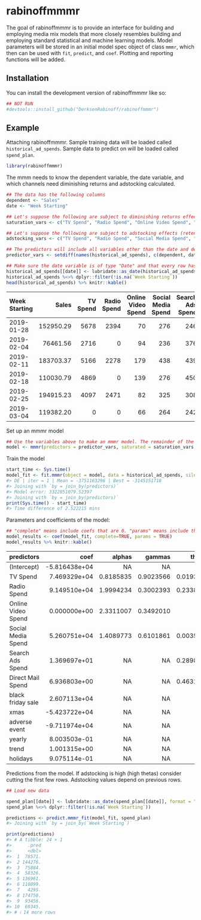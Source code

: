 

  
# rabinoffmmmr

<!-- badges: start -->
<!-- badges: end -->

The goal of rabinoffmmmr is to provide an interface for building and employing media mix models that more closely resembles building and employing standard statistical and machine learning models. Model parameters will be stored in an initial model spec object of class `mmmr`, which then can be used with `fit`, `predict`, and `coef`. Plotting and reporting functions will be added.

## Installation

You can install the development version of rabinoffmmmr like so:

``` r
## NOT RUN
#devtools::install_github("DerksenRabinoff/rabinoffmmmr")
```

## Example

Attaching rabinoffmmmr. Sample training data will be loaded called `historical_ad_spends`. Sample data to predict on will be loaded called `spend_plan`.


```r
library(rabinoffmmmr)
```
 
The mmm needs to know the dependent variable, the date variable, and which channels need diminishing returns and adstocking calculated.


```r
## The data has the following columns
dependent <- "Sales"
date <- "Week Starting"

## Let's suppose the following are subject to diminishing returns effects
saturation_vars <- c("TV Spend", "Radio Spend", "Online Video Spend", "Social Media Spend")

## Let's suppose the following are subject to adstocking effects (retention in consumer memory)
adstocking_vars <- c("TV Spend", "Radio Spend", "Social Media Spend", "Search Ads Spend", "Direct Mail Spend")

## The predictors will include all variables other than the date and dependent variable
predictor_vars <- setdiff(names(historical_ad_spends), c(dependent, date))

## Make sure the date variable is of type "Date" and that every row has a date
historical_ad_spends[[date]] <- lubridate::as_date(historical_ad_spends[[date]])
historical_ad_spends %<>% dplyr::filter(!is.na(`Week Starting`))
head(historical_ad_spends) %>% knitr::kable()
```



|Week Starting |     Sales| TV Spend| Radio Spend| Online Video Spend| Social Media Spend| Search Ads Spend| Direct Mail Spend| black friday sale| xmas| adverse event|
|:-------------|---------:|--------:|-----------:|------------------:|------------------:|----------------:|-----------------:|-----------------:|----:|-------------:|
|2019-01-28    | 152950.29|     5678|        2394|                 70|                276|              246|              1484|                 0|    0|             0|
|2019-02-04    |  76461.56|     2716|           0|                 94|                236|              376|               224|                 0|    0|             0|
|2019-02-11    | 183703.37|     5166|        2278|                179|                438|              439|               802|                 0|    0|             0|
|2019-02-18    | 110030.79|     4869|           0|                139|                276|              450|               572|                 0|    0|             0|
|2019-02-25    | 194915.23|     4097|        2471|                 82|                325|              308|              1852|                 0|    0|             0|
|2019-03-04    | 119382.20|        0|           0|                 66|                264|              242|               550|                 0|    0|             0|


 
Set up an mmmr model

```r
## Use the variables above to make an mmmr model. The remainder of the variables will use default values
model <- mmmr(predictors = predictor_vars, saturated = saturation_vars, adstocked = adstocking_vars, dep_col = dependent, date_col = date)
```
 
Train the model

```r
start_time <- Sys.time()
model_fit <- fit.mmmr(object = model, data = historical_ad_spends, silent = TRUE, maxiter = 1)
#> DE | iter = 1 | Mean = -3751163296 | Best = -3145151718
#> Joining with `by = join_by(predictors)`
#> Model error: 3322851079.52397
#> Joining with `by = join_by(predictors)`
print(Sys.time() - start_time)
#> Time difference of 2.522215 mins
```

Parameters and coefficients of the model:

```r
## "complete" means include coefs that are 0. "params" means include the alpha, gamma, and theta parameters of the fit.
model_results <- coef(model_fit, complete=TRUE, params = TRUE)
model_results %>% knitr::kable()
```



|predictors         |          coef|    alphas|    gammas|    thetas| gammaTrans|
|:------------------|-------------:|---------:|---------:|---------:|----------:|
|(Intercept)        | -5.816438e+04|        NA|        NA|        NA|         NA|
|TV Spend           |  7.469329e+04| 0.8185835| 0.9023566| 0.0193691|  5444.8197|
|Radio Spend        |  9.149510e+04| 1.9994234| 0.3002393| 0.2338067|  1358.8829|
|Online Video Spend |  0.000000e+00| 2.3311007| 0.3492010|        NA|   436.5013|
|Social Media Spend |  5.260751e+04| 1.4089773| 0.6101861| 0.0035023|  1424.7845|
|Search Ads Spend   |  1.369697e+01|        NA|        NA| 0.2898560|         NA|
|Direct Mail Spend  |  6.936803e+00|        NA|        NA| 0.4631322|         NA|
|black friday sale  |  2.607113e+04|        NA|        NA|        NA|         NA|
|xmas               | -5.423722e+04|        NA|        NA|        NA|         NA|
|adverse event      | -9.711974e+04|        NA|        NA|        NA|         NA|
|yearly             |  8.003503e-01|        NA|        NA|        NA|         NA|
|trend              |  1.001315e+00|        NA|        NA|        NA|         NA|
|holidays           |  9.075114e-01|        NA|        NA|        NA|         NA|



Predictions from the model. If adstocking is high (high thetas) consider cutting the first few rows. Adstocking values depend on previous rows.

```r
## Load new data

spend_plan[[date]] <- lubridate::as_date(spend_plan[[date]], format = "%B %d, %Y")
spend_plan %<>% dplyr::filter(!is.na(`Week Starting`))

predictions <- predict.mmmr_fit(model_fit, spend_plan)
#> Joining with `by = join_by(`Week Starting`)`

print(predictions)
#> # A tibble: 24 × 1
#>      .pred
#>      <dbl>
#>  1  78571.
#>  2 144276.
#>  3  75884.
#>  4  58326.
#>  5 136961.
#>  6 110899.
#>  7   4295.
#>  8 174750.
#>  9  93456.
#> 10  69345.
#> # ℹ 14 more rows
```
